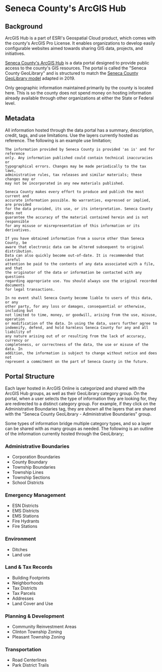 # Seneca County's ArcGIS Hub
## Background
ArcGIS Hub is a part of ESRI's Geospatial Cloud product, which comes with the county's ArcGIS Pro License. It enables organizations to develop easily configurable websites aimed towards sharing GIS data, projects, and initiatives.

[Seneca County's ArcGIS Hub](https://portal-senecacountygis.hub.arcgis.com/) is a data portal designed to provide public access to the county's GIS resources. The portal is called the "Seneca County GeoLibrary" and is structured to match the [Seneca County GeoLibrary model](https://github.com/SenecaCountyOhio/SenCO-GIS-Guide/blob/master/Guides/GeoLibrary.md) adapted in 2019.

Only geographic information maintained primarily by the county is located here. This is so the county does not spend money on hosting information already available through other organizations at either the State or Federal level.

## Metadata
All information hosted through the data portal has a summary, description, credit, tags, and use limitations. Use the layers currently hosted as reference. The following is an example use limitation;

```
The information provided by Seneca County is provided 'as is' and for reference
only. Any information published could contain technical inaccuracies or
typographical errors. Changes may be made periodically to the tax laws,
administrative rules, tax releases and similar materials; these changes may or
may not be incorporated in any new materials published.

Seneca County makes every effort to produce and publish the most current and
accurate information possible. No warranties, expressed or implied, are provided
for the data provided, its use, or its interpretation. Seneca County does not
guarantee the accuracy of the material contained herein and is not responsible
for any misuse or misrepresentation of this information or its derivatives.

If you have obtained information from a source other than Seneca County, be
aware that electronic data can be altered subsequent to original distribution.
Data can also quickly become out-of-date. It is recommended that careful
attention be paid to the contents of any data associated with a file, and that
the originator of the data or information be contacted with any questions
regarding appropriate use. You should always use the original recorded documents
for legal transactions.

In no event shall Seneca County become liable to users of this data, or any
other party, for any loss or damages, consequential or otherwise, including but
not limited to time, money, or goodwill, arising from the use, misuse, operation
or modification of the data. In using the data, users further agree to
indemnify, defend, and hold harmless Seneca County for any and all liability of
any nature arising out of or resulting from the lack of accuracy, currency or
completeness, or correctness of the data, the use or misuse of the data. In
addition, the information is subject to change without notice and does not
represent a commitment on the part of Seneca County in the future.

```

## Portal Structure
Each layer hosted in ArcGIS Online is categorized and shared with the ArcGIS Hub groups, as well as their GeoLibrary category group. On the portal, when a user selects the type of information they are looking for, they are redirected to a distinct category group. For example, if they click on the Administrative Boundaries tag, they are shown all the layers that are shared with the "Seneca County GeoLibrary - Administrative Boundaries" group.

Some types of information bridge multiple category types, and so a layer can be shared with as many groups as needed. The following is an outline of the information currently hosted through the GeoLibrary;

### Administrative Boundaries
- Corporation Boundaries
- County Boundary
- Township Boundaries
- Township Lines
- Township Sections
- School Districts

### Emergency Management
- ESN Districts
- EMS Districts
- EMS Stations
- Fire Hydrants
- Fire Stations

### Environment
- Ditches
- Land use

### Land & Tax Records
- Building Footprints
- Neighborhoods
- Tax Districts
- Tax Parcels
- Addresses
- Land Cover and Use

### Planning & Development
- Community Reinvestment Areas
- Clinton Township Zoning
- Pleasant Township Zoning

### Transportation
- Road Centerlines
- Park District Trails

